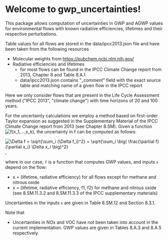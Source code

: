 Welcome to gwp_uncertainties!
=============================

This package allows computation of uncertainties in GWP and AGWP values for environmental flows with known radiative efficiencies, lifetimes and their respective perturbations.

Table values for all flows are stored in the data/ipcc2013.json file and have been taken from the following resources

- Molecular weights from https://pubchem.ncbi.nlm.nih.gov/
- Radiative efficiencies and lifetimes
  - for most flows can be found in the IPCC Climate Change report from 2013, Chapter 8 and Table 8.A.1
  - data/ipcc2013.json contains "_comment" field with the exact source table and matching name of a given flow in the IPCC report

Here we only consider flows that are present in the Life Cycle Assessment method ("IPCC 2013", "climate change") with time horizons of 20 and 100 years.

For the uncertainty calculations we employ a method based on first-order Taylor expansion as suggested in the Supplementary Material of the IPCC Climate Change report from 2013 (see Chapter 8.SM). Given a function ![
f(x_1,...,x_k)
](https://render.githubusercontent.com/render/math?math=%5Ctextstyle+%0Af%28x_1%2C...%2Cx_k%29%0A), the uncertainty in f can be computed as follows:

![\Delta f = \sqrt{\sum_i (\Delta f_i)^2} = \sqrt{\sum_i \big( \frac{\partial f}{\partial x_i} \Delta x_i  \big)^2}
](https://render.githubusercontent.com/render/math?math=%5Cdisplaystyle+%5CDelta+f+%3D+%5Csqrt%7B%5Csum_i+%28%5CDelta+f_i%29%5E2%7D+%3D+%5Csqrt%7B%5Csum_i+%5Cbig%28+%5Cfrac%7B%5Cpartial+f%7D%7B%5Cpartial+x_i%7D+%5CDelta+x_i++%5Cbig%29%5E2%7D%0A),

where in our case, `f` is a function that computes GWP values, and inputs `x` depend on the flow:
- x = (lifetime, radiative efficiency) for all flows except for methane and nitrous oxide
- x = (lifetime, radiative efficiency, f1, f2) for methane and nitrous oxide (see 8.SM.11.3.2 and 8.SM.11.3.3 of the IPCC supplementary materials)

Uncertainties in the inputs `x` are given in Table 8.SM.12 and Section 8.3.1.

Note that
- Uncertainties in NOx and VOC have not been taken into account in the current implementation. GWP values are given in Tables 8.A.3 and 8.A.5 respectively.